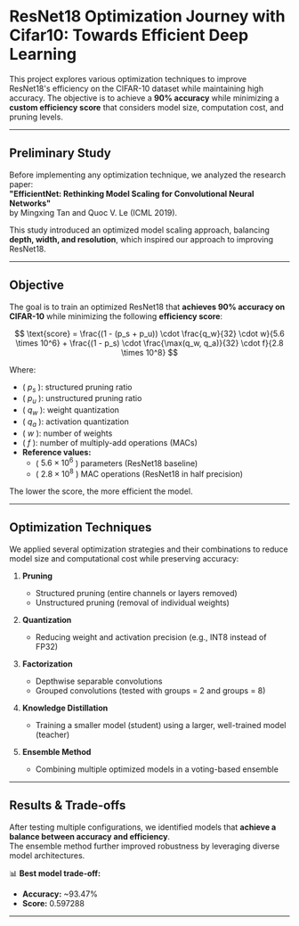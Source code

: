 # ResNet18 Optimization Journey with Cifar10: Towards Efficient Deep Learning  

This project explores various optimization techniques to improve ResNet18's efficiency on the CIFAR-10 dataset while maintaining high accuracy. The objective is to achieve a **90% accuracy** while minimizing a **custom efficiency score** that considers model size, computation cost, and pruning levels.

---

## Preliminary Study  
Before implementing any optimization technique, we analyzed the research paper:  
**"EfficientNet: Rethinking Model Scaling for Convolutional Neural Networks"**  
by Mingxing Tan and Quoc V. Le (ICML 2019).  

This study introduced an optimized model scaling approach, balancing **depth, width, and resolution**, which inspired our approach to improving ResNet18.

---

## Objective  
The goal is to train an optimized ResNet18 that **achieves 90% accuracy on CIFAR-10** while minimizing the following **efficiency score**:

$$
\text{score} = \frac{(1 - (p_s + p_u)) \cdot \frac{q_w}{32} \cdot w}{5.6 \times 10^6} + \frac{(1 - p_s) \cdot \frac{\max(q_w, q_a)}{32} \cdot f}{2.8 \times 10^8}
$$

Where:  
- \( $p_s$ \): structured pruning ratio  
- \( $p_u$ \): unstructured pruning ratio  
- \( $q_w$ \): weight quantization  
- \( $q_a$ \): activation quantization  
- \( $w$ \): number of weights  
- \( $f$ \): number of multiply-add operations (MACs)  
- **Reference values:**  
  - \( $5.6 \times 10^6$ \) parameters (ResNet18 baseline)  
  - \( $2.8 \times 10^8$ \) MAC operations (ResNet18 in half precision)  

The lower the score, the more efficient the model.

---

## Optimization Techniques  

We applied several optimization strategies and their combinations to reduce model size and computational cost while preserving accuracy:

1. **Pruning**  
   - Structured pruning (entire channels or layers removed)  
   - Unstructured pruning (removal of individual weights)  

2. **Quantization**  
   - Reducing weight and activation precision (e.g., INT8 instead of FP32)  

3. **Factorization**  
   - Depthwise separable convolutions  
   - Grouped convolutions (tested with groups = 2 and groups = 8)  

4. **Knowledge Distillation**  
   - Training a smaller model (student) using a larger, well-trained model (teacher)  

5. **Ensemble Method**  
   - Combining multiple optimized models in a voting-based ensemble  

---

## Results & Trade-offs  

After testing multiple configurations, we identified models that **achieve a balance between accuracy and efficiency**.  
The ensemble method further improved robustness by leveraging diverse model architectures.

📊 **Best model trade-off:**  
- **Accuracy:** ~93.47%  
- **Score:** 0.597288

---

